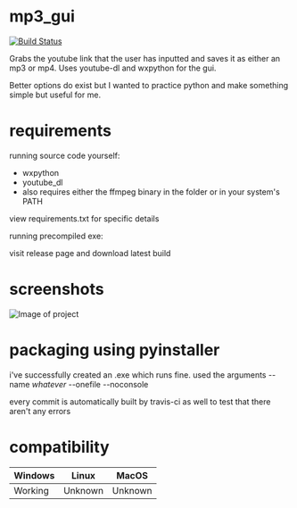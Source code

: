 # mp3_gui
[![Build Status](https://travis-ci.com/jwbn/mp3_gui.svg?branch=master)](https://travis-ci.com/jwbn/mp3_gui)

Grabs the youtube link that the user has inputted and saves it as either an mp3 or mp4. Uses youtube-dl and wxpython for the gui.

Better options do exist but I wanted to practice python and make something simple but useful for me.


# requirements
running source code yourself:
* wxpython
* youtube_dl
* also requires either the ffmpeg binary in the folder or in your system's PATH

view requirements.txt for specific details

running precompiled exe:

visit release page and download latest build


# screenshots
![Image of project](https://i.imgur.com/5GPHZnz.png)


# packaging using pyinstaller
i've successfully created an .exe which runs fine. used the arguments --name *whatever* --onefile --noconsole

every commit is automatically built by travis-ci as well to test that there aren't any errors

# compatibility

| Windows | Linux   | MacOS   |
|---------|---------|---------|
| Working | Unknown | Unknown |

